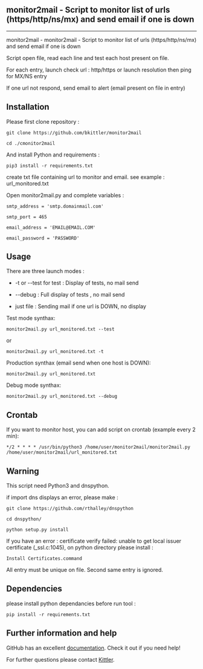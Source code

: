 ## monitor2mail - Script to monitor list of urls (https/http/ns/mx) and send email if one is down
***

monitor2mail - monitor2mail - Script to monitor list of urls (https/http/ns/mx) and send email if one is down

Script open file, read each line and test each host present on file.

For each entry, launch check url : http/https or launch resolution then ping for MX/NS entry

If one url not respond, send email to alert (email present on file in entry)

## Installation

Please first clone repository :

    git clone https://github.com/bkittler/monitor2mail

    cd ./cmonitor2mail

And install Python and requirements :

    pip3 install -r requirements.txt


create txt file containing url to monitor and email.
see example : url_monitored.txt

Open monitor2mail.py and complete variables :

    smtp_address = 'smtp.domainmail.com'
    
    smtp_port = 465

    email_address = 'EMAIL@EMAIL.COM'

    email_password = 'PASSWORD'

## Usage

There are three launch modes :

* -t or --test for test : Display of tests, no mail send

* --debug : Full display of tests , no mail send

* just file : Sending mail if one url is DOWN, no display


Test mode synthax:

	monitor2mail.py url_monitored.txt --test

or 

	monitor2mail.py url_monitored.txt -t

Production synthax (email send when one host is DOWN):

	monitor2mail.py url_monitored.txt

Debug mode synthax:

	monitor2mail.py url_monitored.txt --debug


## Crontab

If you want to monitor host, you can add script on crontab (example every 2 min):

	*/2 * * * * /usr/bin/python3 /home/user/monitor2mail/monitor2mail.py /home/user/monitor2mail/url_monitored.txt


## Warning

This script need Python3 and dnspython.

if import dns displays an error, please make :
	
	git clone https://github.com/rthalley/dnspython
	
	cd dnspython/

	python setup.py install

If you have an error : certificate verify failed: unable to get local issuer certificate (_ssl.c:1045),
on python directory please install :

	Install Certificates.command
	

All entry must be unique on file. Second same entry is ignored.

## Dependencies

please install python dependancies before run tool :

    pip install -r requirements.txt

## Further information and help

GitHub has an excellent [documentation](https://help.github.com/). Check it out if you need help!

For further questions please contact [Kittler](https://www.kittler.fr/).

